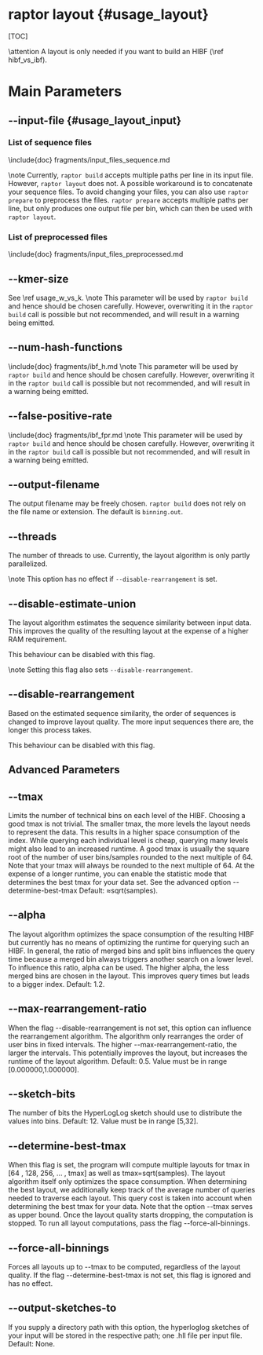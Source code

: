 # raptor layout {#usage_layout}

[TOC]

\attention
A layout is only needed if you want to build an HIBF (\ref hibf_vs_ibf).

# Main Parameters

## -​-input-file {#usage_layout_input}

### List of sequence files

\include{doc} fragments/input_files_sequence.md

\note
Currently, `raptor build` accepts multiple paths per line in its input file. However, `raptor layout` does not.
A possible workaround is to concatenate your sequence files. To avoid changing your files, you can also use
`raptor prepare` to preprocess the files. `raptor prepare` accepts multiple paths per line, but only produces
one output file per bin, which can then be used with `raptor layout`.

### List of preprocessed files
\include{doc} fragments/input_files_preprocessed.md

## -​-kmer-size
See \ref usage_w_vs_k.
\note
This parameter will be used by `raptor build` and hence should be chosen carefully. However, overwriting it in the
`raptor build` call is possible but not recommended, and will result in a warning being emitted.

## -​-num-hash-functions
\include{doc} fragments/ibf_h.md
\note
This parameter will be used by `raptor build` and hence should be chosen carefully. However, overwriting it in the
`raptor build` call is possible but not recommended, and will result in a warning being emitted.

## -​-false-positive-rate
\include{doc} fragments/ibf_fpr.md
\note
This parameter will be used by `raptor build` and hence should be chosen carefully. However, overwriting it in the
`raptor build` call is possible but not recommended, and will result in a warning being emitted.

## -​-output-filename
The output filename may be freely chosen. `raptor build` does not rely on the file name or extension.
The default is `binning.out`.

## -​-threads
The number of threads to use. Currently, the layout algorithm is only partly parallelized.

\note
This option has no effect if `--disable-rearrangement` is set.

## -​-disable-estimate-union
The layout algorithm estimates the sequence similarity between input data. This improves the quality of the resulting
layout at the expense of a higher RAM requirement.

This behaviour can be disabled with this flag.

\note
Setting this flag also sets `--disable-rearrangement`.

## -​-disable-rearrangement
Based on the estimated sequence similarity, the order of sequences is changed to improve layout quality.
The more input sequences there are, the longer this process takes.

This behaviour can be disabled with this flag.

## Advanced Parameters

## -​-tmax
Limits the number of technical bins on each level of the HIBF. Choosing a good tmax is not trivial. The
smaller tmax, the more levels the layout needs to represent the data. This results in a higher space
consumption of the index. While querying each individual level is cheap, querying many levels might also
lead to an increased runtime. A good tmax is usually the square root of the number of user bins/samples
rounded to the next multiple of 64. Note that your tmax will always be rounded to the next multiple of 64.
At the expense of a longer runtime, you can enable the statistic mode that determines the best tmax for your
data set. See the advanced option --determine-best-tmax Default: ≈sqrt(samples).

## -​-alpha
The layout algorithm optimizes the space consumption of the resulting HIBF but currently has no means of
optimizing the runtime for querying such an HIBF. In general, the ratio of merged bins and split bins
influences the query time because a merged bin always triggers another search on a lower level. To influence
this ratio, alpha can be used. The higher alpha, the less merged bins are chosen in the layout. This
improves query times but leads to a bigger index. Default: 1.2.

## -​-max-rearrangement-ratio
When the flag --disable-rearrangement is not set, this option can influence the rearrangement algorithm. The
algorithm only rearranges the order of user bins in fixed intervals. The higher --max-rearrangement-ratio,
the larger the intervals. This potentially improves the layout, but increases the runtime of the layout
algorithm. Default: 0.5. Value must be in range [0.000000,1.000000].

## -​-sketch-bits
The number of bits the HyperLogLog sketch should use to distribute the values into bins. Default: 12. Value
must be in range [5,32].

## -​-determine-best-tmax
When this flag is set, the program will compute multiple layouts for tmax in [64 , 128, 256, ... , tmax] as
well as tmax=sqrt(samples). The layout algorithm itself only optimizes the space consumption. When
determining the best layout, we additionally keep track of the average number of queries needed to traverse
each layout. This query cost is taken into account when determining the best tmax for your data. Note that
the option --tmax serves as upper bound. Once the layout quality starts dropping, the computation is
stopped. To run all layout computations, pass the flag --force-all-binnings.

## -​-force-all-binnings
Forces all layouts up to --tmax to be computed, regardless of the layout quality. If the flag
--determine-best-tmax is not set, this flag is ignored and has no effect.

## -​-output-sketches-to
If you supply a directory path with this option, the hyperloglog sketches of your input will be stored in
the respective path; one .hll file per input file. Default: None.

